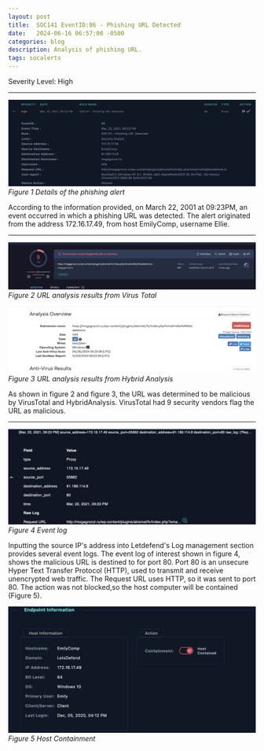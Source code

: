 ```yaml
---
layout: post
title:  SOC141 EventID:86 - Phishing URL Detected 
date:   2024-06-16 06:57:00 -0500
categories: blog 
description: Analysis of phishing URL.
tags: socalerts 
---
```

Severity Level: High

---

![Alert](/assets/img/soc141/1.png)
_Figure 1 Details of the phishing alert_  

According to the information provided, on March 22, 2001 at 09:23PM,  an event occurred in which a phishing URL was detected. The alert originated from the address 172.16.17.49, from host EmilyComp, username Ellie.

---

![Alert](/assets/img/soc141/2.png)
_Figure 2 URL analysis results from Virus Total_  


![Alert](/assets/img/soc141/3.png)
_Figure 3 URL analysis results from Hybrid Analysis_  


As shown in figure 2 and figure 3, the URL was determined to be malicious by VirusTotal and HybridAnalysis. VirusTotal had 9 security vendors flag the URL as malicious. 

---
![Alert](/assets/img/soc141/6.png)
_Figure 4 Event log_  

Inputting the source IP's address into Letdefend's Log management section provides several event logs. The event log of interest shown in figure 4, shows the malicious URL is destined to for port 80. Port 80 is an unsecure Hyper Text Transfer Protocol (HTTP), used to transmit and receive unencrypted web traffic. The Request URL uses HTTP, so it was sent to port 80. The action was not blocked,so the host computer will be contained (Figure 5).

![Alert](/assets/img/soc141/4.png)
_Figure 5 Host Containment_  